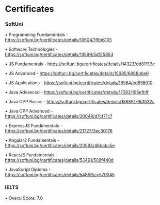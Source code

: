 # Certificates

### SoftUni
•	Programming Fundamentals - 
https://softuni.bg/certificates/details/10504/1f9b6105 

•	Software Technologies - 
https://softuni.bg/certificates/details/13599/5df2585d

•	JS Fundamentals - 
https://softuni.bg/certificates/details/14323/dd81f33e

•	JS Advanced - 
https://softuni.bg/certificates/details/15685/6888bbe6

•	JS Applications - 
https://softuni.bg/certificates/details/16584/ed658010

•	Java Advanced - 
https://softuni.bg/certificates/details/17383/195efbff

•	Java OPP Basics - 
https://softuni.bg/certificates/details/18689/76b1032c

•	Java OPP Advanced - 
https://softuni.bg/certificates/details/20048/d7cf71c7

•	ExpressJS Fundamentals -
https://softuni.bg/certificates/details/21727/3ec30178

•	Angular2 Fundamentals - 
https://softuni.bg/certificates/details/23584/48babc5e

•	ReactJS Fundamentals - 
https://softuni.bg/certificates/details/53491/509f440d

•	JavaScript Diploma - 
https://softuni.bg/certificates/details/54859/cc579345

### IELTS
•	Overal Score: 7.0
